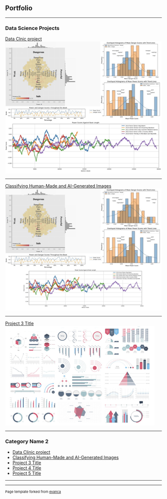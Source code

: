 ## Portfolio

---

### Data Science Projects

[Data Clnic project](/pdf/DSI-project.pdf)
<img src="images/Job portfolio.jpg?raw=true"/>

---
[Classifying Human-Made and AI-Generated Images](/pdf/sample_presentation.pdf)
<img src="Job portfolio-Project 1 .jpg?raw=true"/>

---
[Project 3 Title](http://example.com/)
<img src="images/dummy_thumbnail.jpg?raw=true"/>

---

### Category Name 2

- [Data Clinic project](http://example.com/)
- [Classifying Human-Made and AI-Generated Images]([http://example.com/](https://docs.google.com/presentation/d/1YlbBaBHjCiHAstDAV29z8S6ZU4urd33_/edit?usp=sharing&ouid=114815941480699430586&rtpof=true&sd=true))
- [Project 3 Title](http://example.com/)
- [Project 4 Title](http://example.com/)
- [Project 5 Title](http://example.com/)

---




---
<p style="font-size:11px">Page template forked from <a href="https://github.com/evanca/quick-portfolio">evanca</a></p>
<!-- Remove above link if you don't want to attibute -->

